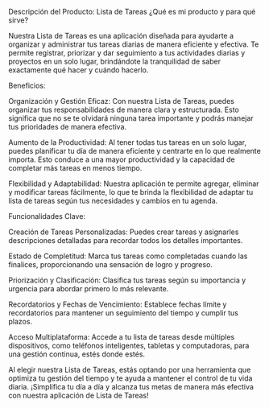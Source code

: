 Descripción del Producto: Lista de Tareas
¿Qué es mi producto y para qué sirve?

Nuestra Lista de Tareas es una aplicación diseñada para ayudarte a organizar y administrar tus tareas diarias de manera eficiente y efectiva. Te permite registrar, priorizar y dar seguimiento a tus actividades diarias y proyectos en un solo lugar, brindándote la tranquilidad de saber exactamente qué hacer y cuándo hacerlo.

Beneficios:

Organización y Gestión Eficaz: Con nuestra Lista de Tareas, puedes organizar tus responsabilidades de manera clara y estructurada. Esto significa que no se te olvidará ninguna tarea importante y podrás manejar tus prioridades de manera efectiva.

Aumento de la Productividad: Al tener todas tus tareas en un solo lugar, puedes planificar tu día de manera eficiente y centrarte en lo que realmente importa. Esto conduce a una mayor productividad y la capacidad de completar más tareas en menos tiempo.

Flexibilidad y Adaptabilidad: Nuestra aplicación te permite agregar, eliminar y modificar tareas fácilmente, lo que te brinda la flexibilidad de adaptar tu lista de tareas según tus necesidades y cambios en tu agenda.

Funcionalidades Clave:

Creación de Tareas Personalizadas: Puedes crear tareas y asignarles descripciones detalladas para recordar todos los detalles importantes.

Estado de Completitud: Marca tus tareas como completadas cuando las finalices, proporcionando una sensación de logro y progreso.

Priorización y Clasificación: Clasifica tus tareas según su importancia y urgencia para abordar primero lo más relevante.

Recordatorios y Fechas de Vencimiento: Establece fechas límite y recordatorios para mantener un seguimiento del tiempo y cumplir tus plazos.

Acceso Multiplataforma: Accede a tu lista de tareas desde múltiples dispositivos, como teléfonos inteligentes, tabletas y computadoras, para una gestión continua, estés donde estés.

Al elegir nuestra Lista de Tareas, estás optando por una herramienta que optimiza tu gestión del tiempo y te ayuda a mantener el control de tu vida diaria. ¡Simplifica tu día a día y alcanza tus metas de manera más efectiva con nuestra aplicación de Lista de Tareas! 